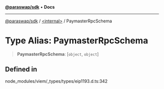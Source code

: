 [**@paraswap/sdk**](../../README.md) • **Docs**

***

[@paraswap/sdk](../../globals.md) / [\<internal\>](../README.md) / PaymasterRpcSchema

# Type Alias: PaymasterRpcSchema

> **PaymasterRpcSchema**: [`object`, `object`]

## Defined in

node\_modules/viem/\_types/types/eip1193.d.ts:342
